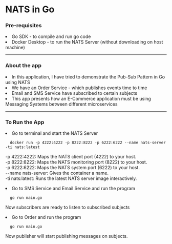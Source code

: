 # NATS in Go

<h3>Pre-requisites</h3>
<li>Go SDK - to compile and run go code</li>
<li>Docker Desktop - to run the NATS Server (without downloading on host machine) </li>
<hr>

<h3>About the app</h3>
<li>In this application, I have tried to demonstrate the Pub-Sub Pattern in Go using NATS</li>
<li>We have an Order Service - which publishes events time to time</li>
<li>Email and SMS Service have subscribed to certain subjects</li>
<li>This app presents how an E-Commerce application must be using Messaging Systems between different microservices</li>
<hr>

<h3>To Run the App</h3>
<li>Go to terminal and start the NATS Server
  
```
  docker run -p 4222:4222 -p 8222:8222 -p 6222:6222 --name nats-server -ti nats:latest
```
-p 4222:4222: Maps the NATS client port (4222) to your host. <br>
-p 8222:8222: Maps the NATS monitoring port (8222) to your host. <br>
-p 6222:6222: Maps the NATS system port (6222) to your host. <br>
--name nats-server: Gives the container a name. <br>
-ti nats:latest: Runs the latest NATS server image interactively. <br>
</li>

<li> Go to SMS Service and Email Service and run the program
  
```
  go run main.go
```
Now subscribers are ready to listen to subscribed subjects
</li>

<li> Go to Order and run the program
  
```
  go run main.go
```
Now publisher will start publishing messages on subjects.
</li>

